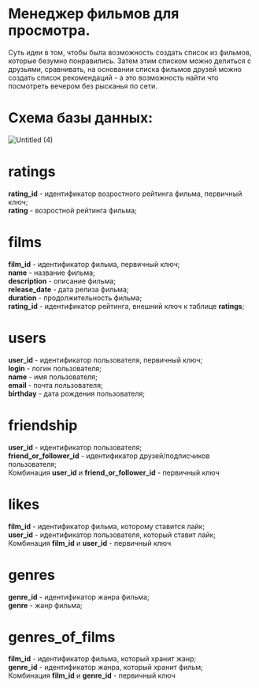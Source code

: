 # Менеджер фильмов для просмотра.
Суть идеи в том, чтобы была возможность создать список из фильмов, которые безумно понравились.
Затем этим списком можно делиться с друзьями, сравнивать, на основании списка фильмов друзей можно создать список рекомендаций - а это возможность найти что посмотреть вечером без рысканья по сети.
# Схема базы данных:
![Untitled (4)](https://user-images.githubusercontent.com/102414108/191617480-fcc91177-a7aa-4c27-a517-a956540f63b1.png)

# ratings
**rating_id** - идентификатор возростного рейтинга фильма, первичный ключ;<br/>
**rating** - возростной рейтинга фильма;<br/>

# films
**film_id** - идентификатор фильма, первичный ключ;<br/>
**name** - название фильма;<br/>
**description** - описание фильма;<br/>
**release_date** - дата релиза фильма;<br/>
**duration** - продолжительность фильма;<br/>
**rating_id** - идентификатор рейтинга, внешний ключ к таблице **ratings**;<br/>

# users
**user_id** - идентификатор пользователя, первичный ключ;<br/>
**login** - логин пользователя;<br/>
**name** - имя пользователя;<br/>
**email** - почта пользователя;<br/>
**birthday** - дата рождения пользователя;<br/>

# friendship
**user_id** - идентификатор пользователя;<br/>
**friend_or_follower_id** - идентификатор друзей/подписчиков пользователя;<br/>
Комбинация **user_id** и **friend_or_follower_id** - первичный ключ<br/>

# likes
**film_id** - идентификатор фильма, которому ставится лайк;<br/>
**user_id** - идентификатор пользователя, который ставит лайк;<br/>
Комбинация **film_id** и **user_id** - первичный ключ<br/>

# genres
**genre_id** - идентификатор жанра фильма;<br/>
**genre** - жанр фильма;<br/>

# genres_of_films
**film_id** - идентификатор фильма, который хранит жанр;<br/>
**genre_id** - идентификатор жанра, который хранит фильм;<br/>
Комбинация **film_id** и **genre_id** - первичный ключ<br/>










